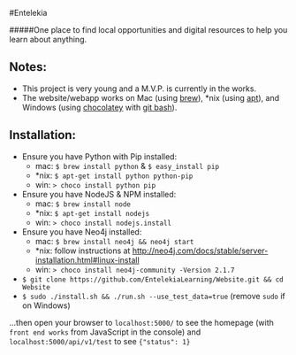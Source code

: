 #Entelekia

#####One place to find local opportunities and digital resources to help you learn about anything.

## Notes:
- This project is very young and a M.V.P. is currently in the works.
- The website/webapp works on Mac (using [brew](http://brew.sh/)), *nix (using [apt](https://wiki.debian.org/Apt)), and Windows (using [chocolatey](https://chocolatey.org/) with [git bash](http://git-scm.com/download/win)).

## Installation:
- Ensure you have Python with Pip installed:
    - mac: `$ brew install python` & `$ easy_install pip`
    - *nix: `$ apt-get install python python-pip`
    - win: `> choco install python pip`
- Ensure you have NodeJS & NPM installed:
    - mac: `$ brew install node`
    - *nix: `$ apt-get install nodejs`
    - win: `> choco install nodejs.install`
- Ensure you have Neo4j installed:
    - mac: `$ brew install neo4j && neo4j start`
    - *nix: follow instructions at http://neo4j.com/docs/stable/server-installation.html#linux-install
    - win: `> choco install neo4j-community -Version 2.1.7`
- `$ git clone https://github.com/EntelekiaLearning/Website.git && cd Website`
- `$ sudo ./install.sh && ./run.sh --use_test_data=true` (remove `sudo` if on Windows)

...then open your browser to `localhost:5000/` to see the homepage (with `front end works` from JavaScript in the console) and `localhost:5000/api/v1/test` to see `{"status": 1}`